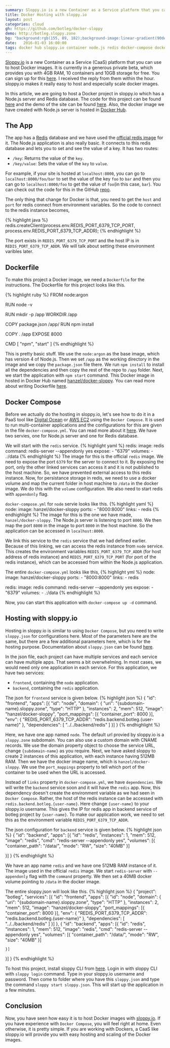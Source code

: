 ```yaml
---
summary: Sloppy.io is a new Container as a Service platform that you can use to host and scale Docker images.
title: Docker Hosting with sloppy.io
layout: post
categories: cloud
gh: https://github.com/botleg/docker-sloppy
demo: http://botleg.sloppy.zone
bg: "background:rgb(155, 89, 182);background-image:linear-gradient(90deg, rgb(155, 89, 182) 25%, rgb(41, 128, 185) 100%);background-image:-moz-linear-gradient(left, rgb(155, 89, 182) 25%, rgb(41, 128, 185) 100%);background-image:webkit-linear-gradient(left, rgb(155, 89, 182) 25%, rgb(41, 128, 185) 100%);background-image:-o-linear-gradient(left, rgb(155, 89, 182) 25%, rgb(41, 128, 185) 100%);background-image:-ms-linear-gradient(left, rgb(155, 89, 182) 25%, rgb(41, 128, 185) 100%);"
date:   2016-01-03 16:00:00
tags: docker hub sloppy.io container node.js redis docker-compose dockerfile sloppy.json
---
```

[Sloppy.io](http://sloppy.io/) is a new Container as a Service (CaaS) platform that you can use to host Docker images. It is currently in a generous private beta, which provides you with 4GB RAM, 10 containers and 10GB storage for free. You can sign up for this [here](http://sloppy.io/#signup). I received the reply from them within the hour. sloppy.io makes it really easy to host and especially scale docker images.

In this article, we are going to host a Docker project in sloppy.io which has a Node.js server and Redis database. The code for this project can be found [here](https://github.com/botleg/docker-sloppy) and the demo of the site can be found [here](http://botleg.sloppy.zone). Also, the docker image we have created with Node.js server is hosted in [Docker Hub](https://hub.docker.com/r/hanzel/docker-sloppy).

The App
-------
The app has a [Redis](http://redis.io/) database and we have used the [official redis image](https://hub.docker.com/_/redis/) for it. The Node.js application is also really basic. It connects to this redis database and lets you to set and see the value of a key. It has two routes:

* `/key`: Returns the value of the `key`.
* `/key/value`: Sets the value of the `key` to `value`.

For example, if your site is hosted at `localhost:8000`, you can go to `localhost:8000/foo/bar` to set the value of the key `foo` to `bar` and then you can go to `localhost:8000/foo` to get the value of `foo`(in this case, `bar`). You can check out the code for this in the GitHub [repo](https://github.com/botleg/docker-sloppy).

The only thing that change for Docker is that, you need to get the `host` and `port` for redis connect from environment variables. So the code to connect to the redis instance becomes,

{% highlight java %}
redis.createClient(process.env.REDIS_PORT_6379_TCP_PORT, process.env.REDIS_PORT_6379_TCP_ADDR);
{% endhighlight %}

The port exists in `REDIS_PORT_6379_TCP_PORT` and the host IP is in `REDIS_PORT_6379_TCP_ADDR`. We will talk about setting these environment varibles later.

Dockerfile
----------
To make this project a Docker image, we need a `Dockerfile` for the instructions. The Dockerfile for this project looks like this.

{% highlight ruby %}
FROM node:argon

RUN node -v

RUN mkdir -p /app
WORKDIR /app

COPY package.json /app/
RUN npm install

COPY . /app
EXPOSE 8000

CMD [ "npm", "start" ]
{% endhighlight %}

This is pretty basic stuff. We use the `node:argon` as the base image, which has version 4 of Node.js. Then we set `/app` as the working directory in the image and we copy the `package.json` file there. We run `npm install` to install all the dependencies and then copy the rest of the repo to `/app` folder. Next, we start the application with `npm start` command. This Docker image in hosted in Docker Hub named [hanzel/docker-sloppy](https://hub.docker.com/r/hanzel/docker-sloppy/). You can read more about writing Dockerfile [here](https://docs.docker.com/engine/reference/builder/).

Docker Compose
--------------
Before we actually do the hosting in sloppy.io, let's see how to do it in a PaaS tool like [Digital Ocean](https://www.digitalocean.com/) or [AWS EC2](https://aws.amazon.com/ec2/) using the `Docker Compose`. It is used to run multi-container applications and the configurations for this are given in the file `docker-compose.yml`. You can read more about it [here](https://docs.docker.com/compose/compose-file/). We have two servies, one for Node.js server and one for Redis database.

We will start with the `redis` service. 
{% highlight yaml %}
redis:
  image: redis
  command: redis-server --appendonly yes
  expose:
    - "6379"
  volumes:
    - .:/data
{% endhighlight %}
The image for this is the official `redis` image. We need to expose the port `6379` for the server to connect to it. By exposing the port, only the other linked services can access it and it is not published to the host machine. So, we have prevented external access to this redis instance. Now, for persistance storage in redis, we need to use a docker volume and map the current folder in host machine to `/data` in the docker image. We do this with the `volume` configuration. We also need to start redis with `appendonly` flag.

`docker-compose.yml` for `node` servie looks like this.
{% highlight yaml %}
node:
  image: hanzel/docker-sloppy
  ports:
    - "8000:8000"
  links:
    - redis
{% endhighlight %}
The image for this is the one we have made, `hanzel/docker-sloppy`. The Node.js server is listening to port `8000`. We then map the port `8000` in the image to port `8000` in the host machine. So the application can be accessed in `localhost:8000`. 

We link this service to the `redis` service that we had defined earlier. Because of this linking, we can access the redis instance from `node` service. This creates the environment variables `REDIS_PORT_6379_TCP_ADDR` (for host address of redis instance) and `REDIS_PORT_6379_TCP_PORT` (for port of the redis instance), which can be accessed from within the  Node.js application.

The entire `docker-compose.yml` looks like this,
{% highlight yml %}
node:
  image: hanzel/docker-sloppy
  ports:
    - "8000:8000"
  links:
    - redis

redis:
  image: redis
  command: redis-server --appendonly yes
  expose:
    - "6379"
  volumes:
    - .:/data
{% endhighlight %}

Now, you can start this application with `docker-compose up -d` command.

Hosting with sloppy.io
----------------------
Hosting in sloppy.io is similar to using `Docker Compose`, but you need to write `sloppy.json` for configurations here. Most of the parameters here are the same, but there are a few additional parameters here, which is for the hosting purpose. Documentation about `sloppy.json` can be found [here](http://sloppy.io/home/documentation/reference/the-sloppy-json/).

In the json file, each project can have multiple services and each service can have multiple apps. That seems a bit overwhelming. In most cases, we would need only one application in each service. For this application, we have two services:

* `frontend`, containing the `node` application.
* `backend`, containing the `redis` application.

The json for `frontend` service is given below.
{% highlight json %}
{
  "id": "frontend",
  "apps": [{
    "id": "node",
    "domain": {
      "uri": "{subdomain-name}.sloppy.zone",
      "type": "HTTP"
    },
    "instances": 2,
    "mem": 512,
    "image": "hanzel/docker-sloppy",
    "port_mappings": [{
      "container_port": 8000
    }],
    "env": {
      "REDIS_PORT_6379_TCP_ADDR": "redis.backend.botleg.{user-name}"
    },
    "dependencies": [
      "../../backend/redis"
    ]
  }]
}
{% endhighlight %}

Here, we have one app named `node`. The default url provied by sloppy.io is a `sloppy.zone` subdomain. You can also use a custom domain with CNAME records. We use the domain property object to choose the service URL, change `{subdomain-name}` as you require. Next, we have asked sloppy to create 2 instances of this application, with each instance having 512MB RAM. Then we have the docker image name, which is `hanzel/docker-sloppy`. We use the `port_mappings` property to tell which port of the container to be used when the URL is accessed.

Instead of `links` property in `docker-compose.yml`, we have `dependencies`. We will write the `backend` service soon and it will have the `redis` app. Now, this dependency doesn't create the environment variable as we had seen in `Docker Compose`. Rather, the host of the redis instance can be accessed with `redis.backend.botleg.{user-name}`. Here change `{user-name}` to your sloppy.io username. This gives the IP for redis app in backend service of botleg project by `{user-name}`. To make our application work, we need to set this as the environment variable `REDIS_PORT_6379_TCP_ADDR`.

The json configuration for `backend` service is given below.
{% highlight json %}
{
  "id": "backend",
  "apps": [{
    "id": "redis",
    "instances": 1,
    "mem": 512,
    "image": "redis",
    "cmd": "redis-server --appendonly yes",
    "volumes": [{
      "container_path": "/data/",
      "mode": "RW",
      "size": "40MB"
    }]

  }]
}
{% endhighlight %}

We have an app name `redis` and we have one 512MB RAM instance of it. The image used in the official `redis` image. We start `redis-server` with `--appendonly` flag with the `command` property. We then set a 40MB docker volume pointing to `/data` in the docker image.

The entire sloppy.json will look like this.
{% highlight json %}
{
  "project": "botleg",
  "services": [{
    "id": "frontend",
    "apps": [{
      "id": "node",
      "domain": {
        "uri": "{subdomain-name}.sloppy.zone",
        "type": "HTTP"
      },
      "instances": 2,
      "mem": 512,
      "image": "hanzel/docker-sloppy",
      "port_mappings": [{
        "container_port": 8000
      }],
      "env": {
        "REDIS_PORT_6379_TCP_ADDR": "redis.backend.botleg.{user-name}"
      },
      "dependencies": [
        "../../backend/redis"
      ]
    }]
  }, {
    "id": "backend",
    "apps": [{
      "id": "redis",
      "instances": 1,
      "mem": 512,
      "image": "redis",
      "cmd": "redis-server --appendonly yes",
      "volumes": [{
        "container_path": "/data/",
        "mode": "RW",
        "size": "40MB"
      }]

    }]
  }]
}
{% endhighlight %}

To host this project, install sloppy CLI from [here](http://sloppy.io/home/documentation/). Login in with sloppy CLI with `sloppy login` command. Type in your sloppy.io username and password. Then come to folder where you have this `sloppy.json` and type the command `sloppy start sloppy.json`. This will start up the application in a few minutes.

Conclusion
----------
Now, you have seen how easy it is to host Docker images with [sloppy.io](http://sloppy.io/). If you have experience with `Docker Compose`, you will feel right at home. Even otherwise, it is pretty simple. If you are working with Dockers, a CaaS like sloppy.io will provide you with easy hosting and scaling of the Docker images.